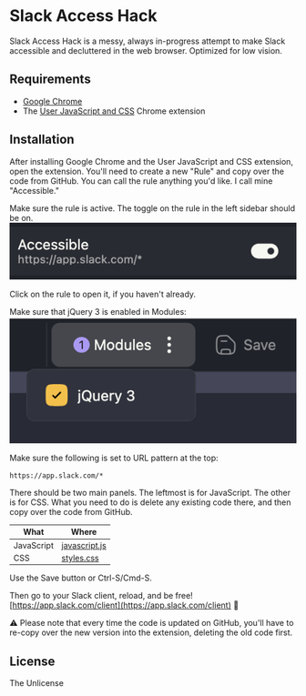 # Slack Access Hack

Slack Access Hack is a messy, always in-progress attempt to make Slack accessible and decluttered in the web browser. Optimized for low vision.


## Requirements

- [Google Chrome](https://www.google.com/chrome/)
- The [User JavaScript and CSS](https://chromewebstore.google.com/detail/user-javascript-and-css/nbhcbdghjpllgmfilhnhkllmkecfmpld) Chrome extension



## Installation

After installing Google Chrome and the User JavaScript and CSS extension, open the extension. You'll need to create a new "Rule" and copy over the code from GitHub. You can call the rule anything you'd like. I call mine "Accessible."

Make sure the rule is active. The toggle on the rule in the left sidebar should be on.
![Toggle should be on](toggle.png "Enable the rule")

Click on the rule to open it, if you haven't already.

Make sure that jQuery 3 is enabled in Modules:
![Select jQuery 3 from the Modules dropdown](modules.png "Enable jQuery 3")

Make sure the following is set to URL pattern at the top:
```
https://app.slack.com/*
```

There should be two main panels. The leftmost is for JavaScript. The other is for CSS. What you need to do is delete any existing code there, and then copy over the code from GitHub.

| What | Where |
| ------ | ------ |
| JavaScript | [javascript.js](javascript.js) |
| CSS | [styles.css](styles.css) |

Use the Save button or Ctrl-S/Cmd-S.

Then go to your Slack client, reload, and be free!
[https://app.slack.com/client](https://app.slack.com/client) :rocket:

:warning: Please note that every time the code is updated on GitHub, you'll have to re-copy over the new version into the extension, deleting the old code first.

## License

The Unlicense